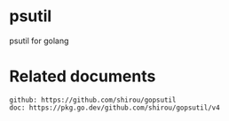 # psutil

psutil for golang

# Related documents

    github: https://github.com/shirou/gopsutil
    doc: https://pkg.go.dev/github.com/shirou/gopsutil/v4
